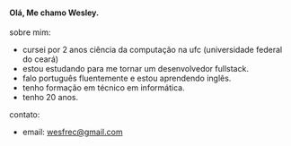 #### Olá, Me chamo Wesley.

sobre mim:
  - cursei por 2 anos ciência da computação na ufc (universidade federal do ceará)
  - estou estudando para me tornar um desenvolvedor fullstack.
  - falo português fluentemente e estou aprendendo inglês.
  - tenho formação em técnico em informática.
  - tenho 20 anos.

contato:
  - email: wesfrec@gmail.com
